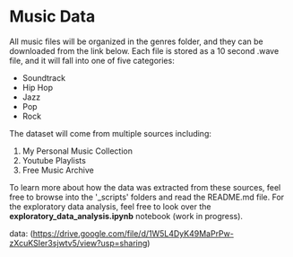 # Music Data

All music files will be organized in the genres folder, and they can be downloaded from the link below. Each file is stored as a 10 second .wave file, and it will fall into one of five categories:

* Soundtrack
* Hip Hop
* Jazz
* Pop
* Rock

The dataset will come from multiple sources including:

1. My Personal Music Collection
2. Youtube Playlists
3. Free Music Archive

To learn more about how the data was extracted from these sources, feel free to browse into the '_scripts' folders and read the README.md file.
For the exploratory data analysis, feel free to look over the **exploratory_data_analysis.ipynb** notebook (work in progress).

 data: (https://drive.google.com/file/d/1W5L4DyK49MaPrPw-zXcuKSIer3sjwtv5/view?usp=sharing)
